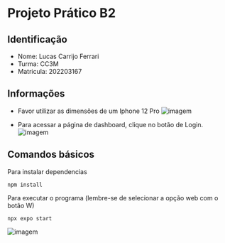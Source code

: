 # Projeto Prático B2

## Identificação

- Nome: Lucas Carrijo Ferrari
- Turma: CC3M
- Matricula: 202203167

## Informações

- Favor utilizar as dimensões de um Iphone 12 Pro
  ![imagem](https://i.imgur.com/WRwRIhy.png)

- Para acessar a página de dashboard, clique no botão de Login.
  ![imagem](https://i.imgur.com/dvF21jl.gif)

## Comandos básicos

Para instalar dependencias

```
npm install
```

Para executar o programa (lembre-se de selecionar a opção web com o botão W)

```
npx expo start
```

![imagem](https://i.imgur.com/y58DdJF.png)
